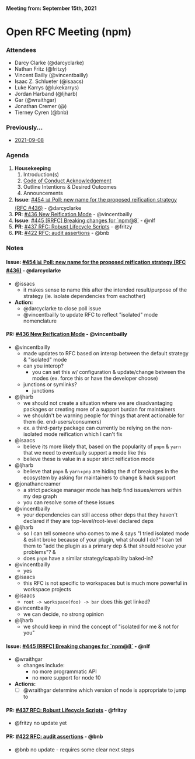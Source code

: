 #### Meeting from: September 15th, 2021

# Open RFC Meeting (npm)

### Attendees
- Darcy Clarke (@darcyclarke)
- Nathan Fritz (@fritzy)
- Vincent Bailly (@vincentbailly)
- Isaac Z. Schlueter (@isaacs)
- Luke Karrys (@lukekarrys)
- Jordan Harband (@ljharb)
- Gar (@wraithgar)
- Jonathan Cremer (@)
- Tierney Cyren (@bnb)

### Previously...

- [2021-09-08](https://github.com/npm/rfcs/blob/latest/meetings/2021-09-08.md)

### Agenda

1. **Housekeeping**
	1. Introduction(s)
	1. [Code of Conduct Acknowledgement](https://www.npmjs.com/policies/conduct)
	1. Outline Intentions & Desired Outcomes
	1. Announcements
1. **Issue**: [#454 📊 Poll: new name for the proposed reification strategy (RFC #436)](https://github.com/npm/rfcs/issues/454) - @darcyclarke
1. **PR**: [#436 New Reification Mode](https://github.com/npm/rfcs/pull/436) - @vincentbailly
1. **Issue**: [#445 [RRFC] Breaking changes for &#x60;npm@8&#x60;](https://github.com/npm/rfcs/issues/445) - @nlf
1. **PR**: [#437 RFC: Robust Lifecycle Scripts](https://github.com/npm/rfcs/pull/437) - @fritzy
1. **PR**: [#422 RFC: audit assertions](https://github.com/npm/rfcs/pull/422) - @bnb

### Notes

#### **Issue**: [#454 📊 Poll: new name for the proposed reification strategy (RFC #436)](https://github.com/npm/rfcs/issues/454) - @darcyclarke
- @issacs
  - it makes sense to name this after the intended result/purpose of the strategy (ie. isolate dependencies from eachother)
- **Action:** 
  - @darcyclarke to close poll issue
  - @vincentbailly to update RFC to reflect "isolated" mode nomenclature

#### **PR**: [#436 New Reification Mode](https://github.com/npm/rfcs/pull/436) - @vincentbailly
- @vincentbailly
  - made updates to RFC based on interop between the default strategy & "isolated" mode 
  - can you interop?
    - you can set this w/ configuration & update/change between the modes (ex. force this or have the developer choose) 
  - junctions or symlinks?
    - junctions
- @ljharb
  - we should not create a situation where we are disadvantaging packages or creating more of a support burdan for maintainers
  - we shouldn't be warning people for things that arent actionable for them (ie. end-users/consumers)
  - ex. a third-party package can currently be relying on the non-isolated mode reification which I can't fix
- @isaacs 
  - believe its more likely that, based on the popularity of `pnpm` & `yarn` that we need to eventually support a mode like this
  - believe these is value in a super strict reification mode
- @ljharb
  - believe that `pnpm` & `yarn`+`pnp` are hiding the # of breakages in the ecosystem by asking for maintainers to change & hack support
- @jonathancreamer 
  - a strict package manager mode has help find issues/errors within my dep graph
  - you can resolve some of these issues 
- @vincentbailly
  - your dependencies can still access other deps that they haven't declared if they are top-level/root-level declared deps
- @ljharb
  - so I can tell someone who comes to me & says "I tried isolated mode & eslint broke because of your plugin, what should I do?" I can tell them to "add the plugin as a primary dep & that should resolve your problems"? &
  - does `pnpm` have a similar strategy/capability baked-in?
- @vincentbailly
  - yes
- @isaacs 
  - this RFC is not specific to workspaces but is much more powerful in workspace projects
- @isaacs
  - `root -> workspace(foo) -> bar` does this get linked?
- @vincentbailly
  - we can decide, no strong opinion
- @ljharb
  - we should keep in mind the concept of "isolated for me & not for you"

#### **Issue**: [#445 [RRFC] Breaking changes for &#x60;npm@8&#x60;](https://github.com/npm/rfcs/issues/445) - @nlf
- @wraithgar
  - changes include:
    - no more programmatic API
    - no more support for node 10
- **Actions:**
  - [ ] @wraithgar determine which version of node is appropriate to jump to

#### **PR**: [#437 RFC: Robust Lifecycle Scripts](https://github.com/npm/rfcs/pull/437) - @fritzy
- @fritzy no update yet

#### **PR**: [#422 RFC: audit assertions](https://github.com/npm/rfcs/pull/422) - @bnb
- @bnb no update - requires some clear next steps
